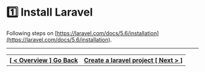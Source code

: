 # :one: Install Laravel

Following steps on [https://laravel.com/docs/5.6/installation](https://laravel.com/docs/5.6/installation).

----
<table width="100%">
  <tr>
    <th>
      <a href="README.md">[ < Overview ] Go Back</a>
    </th>
    <th style="text-align: right">
      <a href="project.md">Create a laravel project  [ Next > ]</a>
    </th>
  </tr>
</div>
